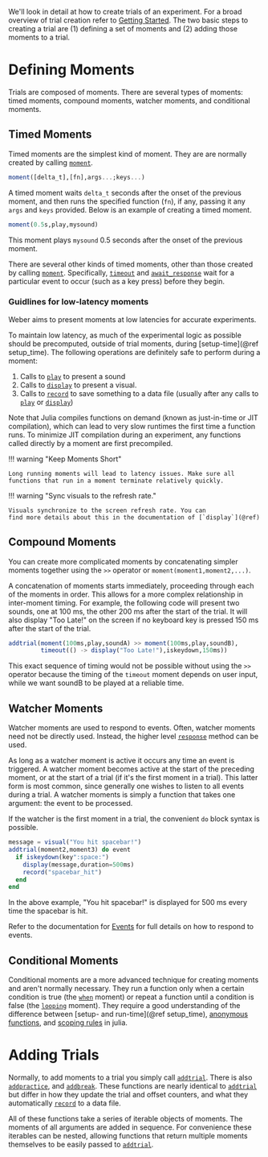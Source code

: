 We'll look in detail at how to create trials of an experiment. For a broad overview of trial creation refer to [Getting Started](start.md). The two basic steps to creating a trial are (1) defining a set of moments and (2) adding those moments to a trial.

# Defining Moments

Trials are composed of moments. There are several types of moments: timed moments, compound moments, watcher moments, and conditional moments.

## Timed Moments

Timed moments are the simplest kind of moment. They are are normally created by calling [`moment`](@ref).

```julia
moment([delta_t],[fn],args...;keys...)
```

A timed moment waits `delta_t` seconds after the onset of the previous moment, and then runs the specified function (`fn`), if any, passing it any `args` and `keys` provided. Below is an example of creating a timed moment.

```julia
moment(0.5s,play,mysound)
```

This moment plays `mysound` 0.5 seconds after the onset of the previous moment.

There are several other kinds of timed moments, other than those created by calling [`moment`](@ref). Specifically, [`timeout`](@ref) and [`await_response`](@ref) wait for a particular event to occur (such as a key press) before they begin.

### Guidlines for low-latency moments

Weber aims to present moments at low latencies for accurate experiments.

To maintain low latency, as much of the experimental logic as possible should be precomputed, outside of trial moments, during [setup-time](@ref setup_time). The following operations are definitely safe to perform during a moment:

1. Calls to [`play`](@ref) to present a sound
2. Calls to [`display`](@ref) to present a visual.
3. Calls to [`record`](@ref) to save something to a data file (usually after any calls
   to [`play`](@ref) or [`display`](@ref))

Note that Julia compiles functions on demand (known as just-in-time or JIT compilation), which can lead to very slow runtimes the first time a function runs.  To minimize JIT compilation during an experiment, any functions called directly by a moment are first precompiled.

!!! warning "Keep Moments Short"

    Long running moments will lead to latency issues. Make sure all
    functions that run in a moment terminate relatively quickly.

!!! warning "Sync visuals to the refresh rate."

    Visuals synchronize to the screen refresh rate. You can 
    find more details about this in the documentation of [`display`](@ref)

## Compound Moments

You can create more complicated moments by concatenating simpler moments together using the `>>` operator or `moment(moment1,moment2,...)`.

A concatenation of moments starts immediately, proceeding through each of the moments in order. This allows for a more complex relationship in inter-moment timing. For example, the following code will present two sounds, one at 100 ms, the other 200 ms after the start of the trial. It will also display "Too Late!"  on the screen if no keyboard key is pressed 150 ms after the start of the trial.

```julia
addtrial(moment(100ms,play,soundA) >> moment(100ms,play,soundB),
         timeout(() -> display("Too Late!"),iskeydown,150ms))
```

This exact sequence of timing would not be possible without using the `>>` operator because the timing of the `timeout` moment depends on user input, while we want soundB to be played at a reliable time.

## Watcher Moments

Watcher moments are used to respond to events. Often, watcher moments need not be directly used. Instead, the higher level [`response`](@ref) method can be used.

As long as a watcher moment is active it occurs any time an event is triggered. A watcher moment becomes active at the start of the preceding moment, or at the start of a trial (if it's the first moment in a trial). This latter form is most common, since generally one wishes to listen to all events during a trial. A watcher moments is simply a function that takes one argument: the event to be processed.

If the watcher is the first moment in a trial, the convenient `do` block syntax is possible.

```julia
message = visual("You hit spacebar!")
addtrial(moment2,moment3) do event
  if iskeydown(key":space:")
    display(message,duration=500ms)
    record("spacebar_hit")
  end
end
```

In the above example, "You hit spacebar!" is displayed for 500 ms every time the spacebar is hit.

Refer to the documentation for [Events](event.md) for full details on how to respond to events.

## Conditional Moments

Conditional moments are a more advanced technique for creating moments and aren't normally necessary. They run a function only when a certain condition is true (the [`when`](@ref) moment) or repeat a function until a condition is false (the [`looping`](@ref) moment). They require a good understanding of the difference between [setup- and run-time](@ref setup_time), [anonymous functions](http://docs.julialang.org/en/stable/manual/functions/#anonymous-functions), and [scoping rules](http://docs.julialang.org/en/stable/manual/variables-and-scoping/) in julia.

# Adding Trials

Normally, to add moments to a trial you simply call [`addtrial`](@ref). There is also [`addpractice`](@ref), and [`addbreak`](@ref). These functions are nearly identical to [`addtrial`](@ref) but differ in how they update the trial and offset counters, and what they automatically [`record`](@ref) to a data file.

All of these functions take a series of iterable objects of moments. The moments of all arguments are added in sequence. For convenience these iterables can be nested, allowing functions that return multiple moments themselves to be easily passed to [`addtrial`](@ref).
